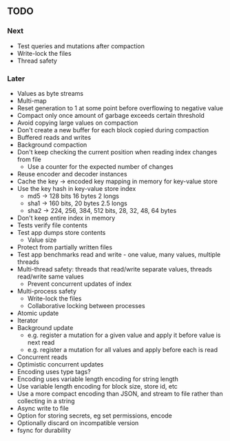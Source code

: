 ## TODO

### Next

- Test queries and mutations after compaction
- Write-lock the files
- Thread safety

### Later

- Values as byte streams
- Multi-map
- Reset generation to 1 at some point before overflowing to negative value
- Compact only once amount of garbage exceeds certain threshold
- Avoid copying large values on compaction
- Don't create a new buffer for each block copied during compaction
- Buffered reads and writes
- Background compaction
- Don't keep checking the current position when reading index changes from file
  - Use a counter for the expected number of changes
- Reuse encoder and decoder instances
- Cache the key -> encoded key mapping in memory for key-value store
- Use the key hash in key-value store index
  - md5 -> 128 bits 16 bytes 2 longs
  - sha1 -> 160 bits, 20 bytes 2.5 longs
  - sha2 -> 224, 256, 384, 512 bits, 28, 32, 48, 64 bytes
- Don't keep entire index in memory
- Tests verify file contents
- Test app dumps store contents
  - Value size
- Protect from partially written files
- Test app benchmarks read and write - one value, many values, multiple threads
- Multi-thread safety: threads that read/write separate values, threads read/write same values
  - Prevent concurrent updates of index
- Multi-process safety
  - Write-lock the files
  - Collaborative locking between processes
- Atomic update
- Iterator
- Background update
  - e.g. register a mutation for a given value and apply it before value is next read
  - e.g. register a mutation for all values and apply before each is read
- Concurrent reads
- Optimistic concurrent updates
- Encoding uses type tags?
- Encoding uses variable length encoding for string length
- Use variable length encoding for block size, store id, etc
- Use a more compact encoding than JSON, and stream to file rather than collecting in a string
- Async write to file
- Option for storing secrets, eg set permissions, encode
- Optionally discard on incompatible version
- fsync for durability
